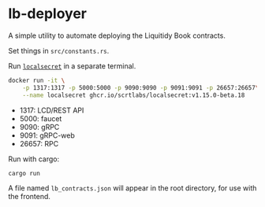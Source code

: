 # lb-deployer

A simple utility to automate deploying the Liquitidy Book contracts.

Set things in `src/constants.rs`.

Run [`localsecret`](https://github.com/scrtlabs/LocalSecret/pkgs/container/localsecret) in a separate terminal.

```sh
docker run -it \
	-p 1317:1317 -p 5000:5000 -p 9090:9090 -p 9091:9091 -p 26657:26657\
	--name localsecret ghcr.io/scrtlabs/localsecret:v1.15.0-beta.18
```

- 1317: LCD/REST API
- 5000: faucet
- 9090: gRPC
- 9091: gRPC-web
- 26657: RPC

Run with cargo:

```sh
cargo run
```

A file named `lb_contracts.json` will appear in the root directory, for use with the frontend.
